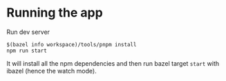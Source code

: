 # Running the app

Run dev server
```shell
$(bazel info workspace)/tools/pnpm install
npm run start
```

It will install all the npm dependencies and then run bazel target `start` with ibazel (hence the watch mode).